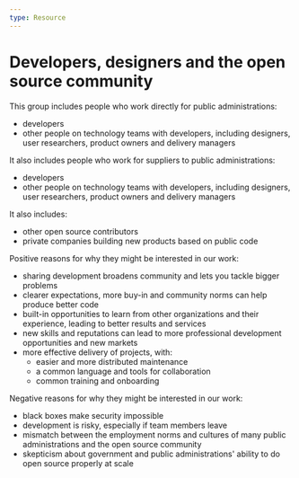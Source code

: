 ```yaml
---
type: Resource
---
```


# Developers, designers and the open source community

This group includes people who work directly for public administrations:

* developers
* other people on technology teams with developers, including designers, user researchers, product owners and delivery managers

It also includes people who work for suppliers to public administrations:

* developers
* other people on technology teams with developers, including designers, user researchers, product owners and delivery managers

It also includes:

* other open source contributors
* private companies building new products based on public code

Positive reasons for why they might be interested in our work:

* sharing development broadens community and lets you tackle bigger problems
* clearer expectations, more buy-in and community norms can help produce better code
* built-in opportunities to learn from other organizations and their experience, leading to better results and services
* new skills and reputations can lead to more professional development opportunities and new markets
* more effective delivery of projects, with:
  * easier and more distributed maintenance
  * a common language and tools for collaboration
  * common training and onboarding

Negative reasons for why they might be interested in our work:

* black boxes make security impossible
* development is risky, especially if team members leave
* mismatch between the employment norms and cultures of many public administrations and the open source community
* skepticism about government and public administrations' ability to do open source properly at scale